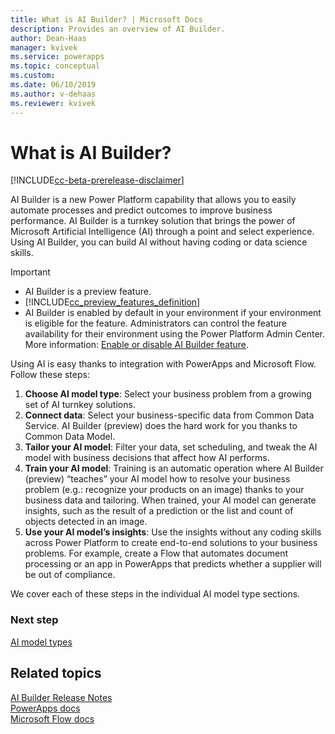 ```yaml
---
title: What is AI Builder? | Microsoft Docs
description: Provides an overview of AI Builder.
author: Dean-Haas
manager: kvivek
ms.service: powerapps
ms.topic: conceptual
ms.custom: 
ms.date: 06/10/2019
ms.author: v-dehaas
ms.reviewer: kvivek
---
```


# What is AI Builder?

[!INCLUDE[cc-beta-prerelease-disclaimer](./includes/cc-beta-prerelease-disclaimer.md)]

AI Builder is a new Power Platform capability that allows you to easily automate processes and predict outcomes to improve business performance. AI Builder is a turnkey solution that brings the power of Microsoft Artificial Intelligence (AI) through a point and select experience. Using AI Builder, you can build AI without having coding or data science skills. 

> [!IMPORTANT]
> - AI Builder is a preview feature.
> - [!INCLUDE[cc_preview_features_definition](./includes/cc-preview-features-definition.md)]
> - AI Builder is enabled by default in your environment if your environment is eligible for the feature. Administrators can control the feature availability for their environment using the Power Platform Admin Center. More information: [Enable or disable AI Builder feature](administer-ai-builder.md#enable-or-disable-ai-builder-feature).

Using AI is easy thanks to integration with PowerApps and Microsoft Flow. Follow these steps: 
1. **Choose AI model type**: Select your business problem from a growing set of AI turnkey solutions. 
1. **Connect data**: Select your business-specific data from Common Data Service. AI Builder (preview) does the hard work for you thanks to Common Data Model. 
1. **Tailor your AI model**: Filter your data, set scheduling, and tweak the AI model with business decisions that affect how AI performs. 
1. **Train your AI model**: Training is an automatic operation where AI Builder (preview) “teaches” your AI model how to resolve your business problem (e.g.: recognize your products on an image) thanks to your business data and tailoring. When trained, your AI model can generate insights, such as the result of a prediction or the list and count of objects detected in an image. 
1. **Use your AI model’s insights**: Use the insights without any coding skills across Power Platform to create end-to-end solutions to your business problems.  For example, create a Flow that automates document processing or an app in PowerApps that predicts whether a supplier will be out of compliance. 

We  cover each of these steps in the individual AI model type sections.


### Next step
[AI model types](ai-model-types.md) 

## Related topics
[AI Builder Release Notes](/power-platform-release-notes/october19/ai-builder)<br/>
[PowerApps docs](https://docs.microsoft.com/powerapps/)<br/>
[Microsoft Flow docs](https://docs.microsoft.com/flow/getting-started)
